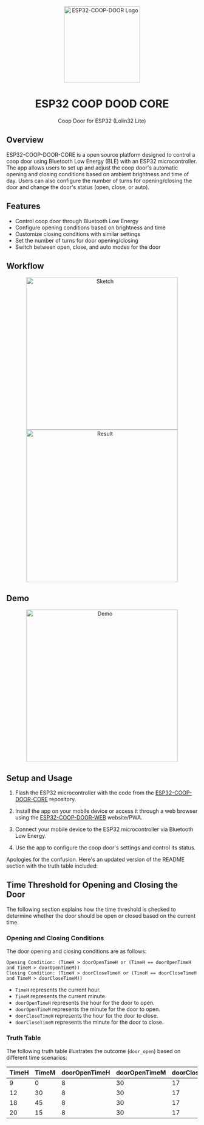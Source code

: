 

<div align="center">
  <img width=200 src="https://avatars.githubusercontent.com/u/125645342?s=400&u=3b826dc69690dbe5a25e243508bfb29d9a48d8a1&v=4" alt="ESP32-COOP-DOOR Logo">

  # ESP32 COOP DOOD CORE

Coop Door for ESP32 (Lolin32 Lite)
</div>

## Overview

ESP32-COOP-DOOR-CORE is a open source platform designed to control a coop door using Bluetooth Low Energy (BLE) with an ESP32 microcontroller. The app allows users to set up and adjust the coop door's automatic opening and closing conditions based on ambient brightness and time of day. Users can also configure the number of turns for opening/closing the door and change the door's status (open, close, or auto).

## Features

- Control coop door through Bluetooth Low Energy
- Configure opening conditions based on brightness and time
- Customize closing conditions with similar settings
- Set the number of turns for door opening/closing
- Switch between open, close, and auto modes for the door

## Workflow

<div align="center">
  <img height=400 src="README/sketch.png" alt="Sketch">
  <img height=400 src="README/result.png" alt="Result">
</div>

## Demo

<div align="center">
  <img height=400 src="README/demo.gif" alt="Demo">
</div>

## Setup and Usage

1. Flash the ESP32 microcontroller with the code from the [ESP32-COOP-DOOR-CORE](https://github.com/ESP32-COOP/ESP32-COOP-DOOR-CORE) repository.

2. Install the app on your mobile device or access it through a web browser using the [ESP32-COOP-DOOR-WEB](https://github.com/ESP32-COOP/ESP32-COOP-DOOR-WEB) website/PWA.

3. Connect your mobile device to the ESP32 microcontroller via Bluetooth Low Energy.

4. Use the app to configure the coop door's settings and control its status.



Apologies for the confusion. Here's an updated version of the README section with the truth table included:


## Time Threshold for Opening and Closing the Door

The following section explains how the time threshold is checked to determine whether the door should be open or closed based on the current time.

### Opening and Closing Conditions

The door opening and closing conditions are as follows:

```plaintext
Opening Condition: (TimeH > doorOpenTimeH or (TimeH == doorOpenTimeH and TimeM > doorOpenTimeM))
Closing Condition: (TimeH > doorCloseTimeH or (TimeH == doorCloseTimeH and TimeM > doorCloseTimeM))
```

- `TimeH` represents the current hour.
- `TimeM` represents the current minute.
- `doorOpenTimeH` represents the hour for the door to open.
- `doorOpenTimeM` represents the minute for the door to open.
- `doorCloseTimeH` represents the hour for the door to close.
- `doorCloseTimeM` represents the minute for the door to close.

### Truth Table

The following truth table illustrates the outcome (`door_open`) based on different time scenarios:

| TimeH | TimeM | doorOpenTimeH | doorOpenTimeM | doorCloseTimeH | doorCloseTimeM | door_open |
|-------|-------|---------------|---------------|----------------|----------------|-----------|
|   9   |   0   |       8       |       30      |        17      |       30       |   true    |
|  12   |  30   |       8       |       30      |        17      |       30       |   false   |
|  18   |  45   |       8       |       30      |        17      |       30       |   false   |
|  20   |  15   |       8       |       30      |        17      |       30       |   true    |
```
